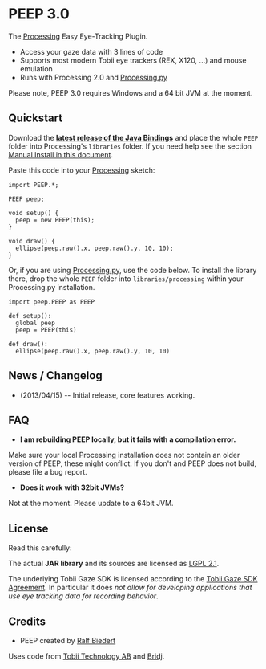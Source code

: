 

# PEEP 3.0 #

The [Processing](http://processing.org) Easy Eye-Tracking Plugin.

  * Access your gaze data with 3 lines of code 
  * Supports most modern Tobii eye trackers (REX, X120, ...) and mouse emulation
  * Runs with Processing 2.0 and [Processing.py](https://github.com/jdf/processing.py)
  
Please note, PEEP 3.0 requires Windows and a 64 bit JVM at the moment.


## Quickstart ##

Download the __[latest release of the Java Bindings](http://s.xr.io/peep/latest.zip)__ and place the whole `PEEP` folder into Processing's `libraries` folder. If you need help see the section [Manual Install in this document](http://wiki.processing.org/w/How_to_Install_a_Contributed_Library).

  
Paste this code into your  [Processing](http://processing.org) sketch:

	import PEEP.*;

	PEEP peep;

	void setup() {
	  peep = new PEEP(this);
	}

	void draw() {
	  ellipse(peep.raw().x, peep.raw().y, 10, 10);  
	}

 
Or, if you are using [Processing.py](https://github.com/jdf/processing.py), use the code below. To install the library there, drop the whole `PEEP` folder into `libraries/processing` within your Processing.py installation.
  
	import peep.PEEP as PEEP
	
	def setup():
	  global peep
	  peep = PEEP(this)
	
	def draw():
	  ellipse(peep.raw().x, peep.raw().y, 10, 10)




## News / Changelog ##

  * (2013/04/15) -- Initial release, core features working.



## FAQ ##

  * __I am rebuilding PEEP locally, but it fails with a compilation error.__

  Make sure your local Processing installation does not contain an older version of PEEP, these might conflict. If you don't and PEEP does not build, please file a bug report.


  * __Does it work with 32bit JVMs?__

  Not at the moment. Please update to a 64bit JVM.




## License ##

Read this carefully:

The actual __JAR library__ and its sources are licensed as [LGPL 2.1](http://www.gnu.org/licenses/lgpl-2.1.html). 

The underlying Tobii Gaze SDK is licensed according to the [Tobii Gaze SDK Agreement](http://www.tobii.com/gaze-interaction/global/products-services/tobii-gaze-sdk/). In particular it does _not allow for developing applications that use eye tracking data for recording behavior_.



## Credits ##

  * PEEP created by [Ralf Biedert](http://xr.io)

Uses code from [Tobii Technology AB](http://tobii.com) and [Bridj](https://code.google.com/p/bridj/).

